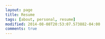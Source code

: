 ```yaml
---
layout: page
title: Resume
tags: [about, personal, resume]
modified: 2014-08-08T20:53:07.573882-04:00
comments: true
---
```


